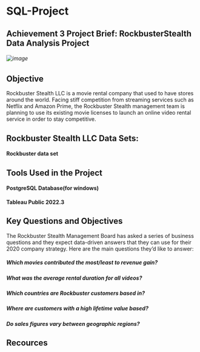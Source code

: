 # SQL-Project
## Achievement 3 Project Brief: RockbusterStealth Data Analysis Project
###### ![image](https://user-images.githubusercontent.com/86260967/217673692-14a49583-ff1c-4af0-aa1c-4f154d981b5a.png)

## Objective
Rockbuster Stealth LLC is a movie rental company that used to have stores around the
world. Facing stiff competition from streaming services such as Netflix and Amazon Prime,
the Rockbuster Stealth management team is planning to use its existing movie licenses to
launch an online video rental service in order to stay competitive.

## Rockbuster Stealth LLC Data Sets:
#### Rockbuster data set

## Tools Used in the Project
#### PostgreSQL Database(for windows)
#### Tableau Public 2022.3

## Key Questions and Objectives
The Rockbuster Stealth Management Board has asked a series of business questions and
they expect data-driven answers that they can use for their 2020 company strategy. Here are
the main questions they’d like to answer:
##### Which movies contributed the most/least to revenue gain?
##### What was the average rental duration for all videos?
##### Which countries are Rockbuster customers based in?
##### Where are customers with a high lifetime value based?
##### Do sales figures vary between geographic regions?

## Recources
